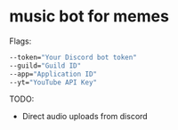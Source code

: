 # music bot for memes

Flags:

```cmd
--token="Your Discord bot token"
--guild="Guild ID"
--app="Application ID"
--yt="YouTube API Key"
```

TODO:

* Direct audio uploads from discord
